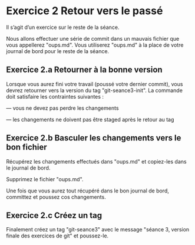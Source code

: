 # Exercice 2 Retour vers le passé


Il s’agit d’un exercice sur le reste de la séance.

Nous allons effectuer une série de commit dans un mauvais fichier que vous appellerez "oups.md". Vous utiliserez "oups.md" à la place de votre journal de bord pour le reste de la séance.

## Exercice 2.a Retourner à la bonne version

Lorsque vous aurez fini votre travail (poussé votre dernier commit), vous devrez retourner vers la version du tag "git-seance3-init". La commande doit satisfaire les contraintes suivantes :

— vous ne devez pas perdre les changements

— les changements ne doivent pas être staged après le retour au tag

## Exercice 2.b Basculer les changements vers le bon fichier

Récupérez les changements effectués dans "oups.md" et copiez-les dans le journal de bord.

Supprimez le fichier "oups.md".

Une fois que vous aurez tout récupéré dans le bon journal de bord, committez et poussez cos changements.

## Exercice 2.c Créez un tag

Finalement créez un tag "git-seance3" avec le message "séance 3, version finale des exercices de git" et poussez-le.
